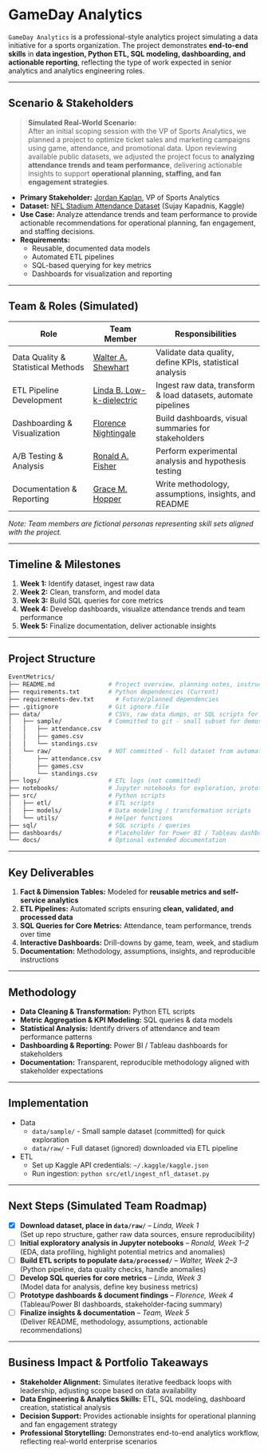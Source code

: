 
# GameDay Analytics

`GameDay Analytics` is a professional-style analytics project simulating a data initiative for a sports organization. The project demonstrates **end-to-end skills** in **data ingestion, Python ETL, SQL modeling, dashboarding, and actionable reporting**, reflecting the type of work expected in senior analytics and analytics engineering roles.

---

## Scenario & Stakeholders

> **Simulated Real-World Scenario:**  
> After an initial scoping session with the VP of Sports Analytics, we planned a project to optimize ticket sales and marketing campaigns using game, attendance, and promotional data. Upon reviewing available public datasets, we adjusted the project focus to **analyzing attendance trends and team performance**, delivering actionable insights to support **operational planning, staffing, and fan engagement strategies**.

- **Primary Stakeholder:** [Jordan Kaplan](https://cod-esports.fandom.com/wiki/JKap), VP of Sports Analytics  
- **Dataset:** [NFL Stadium Attendance Dataset](https://www.kaggle.com/datasets/sujaykapadnis/nfl-stadium-attendance-dataset) (Sujay Kapadnis, Kaggle)  
- **Use Case:** Analyze attendance trends and team performance to provide actionable recommendations for operational planning, fan engagement, and staffing decisions.  
- **Requirements:** 
  - Reusable, documented data models  
  - Automated ETL pipelines  
  - SQL-based querying for key metrics  
  - Dashboards for visualization and reporting  

---

## Team & Roles (Simulated)

| Role | Team Member | Responsibilities |
|------|------------|----------------|
| Data Quality & Statistical Methods | [Walter A. Shewhart](https://en.wikipedia.org/wiki/Walter_A._Shewhart) | Validate data quality, define KPIs, statistical analysis |
| ETL Pipeline Development | [Linda B. Low-k-dielectric](www.linkedin.com/in/nicole-rowsey) | Ingest raw data, transform & load datasets, automate pipelines |
| Dashboarding & Visualization | [Florence Nightingale](https://en.wikipedia.org/wiki/Florence_Nightingale) | Build dashboards, visual summaries for stakeholders |
| A/B Testing & Analysis | [Ronald A. Fisher](https://en.wikipedia.org/wiki/Ronald_Fisher) | Perform experimental analysis and hypothesis testing |
| Documentation & Reporting | [Grace M. Hopper](https://en.wikipedia.org/wiki/Grace_Hopper) | Write methodology, assumptions, insights, and README |

*Note: Team members are fictional personas representing skill sets aligned with the project.*

---

## Timeline & Milestones

1. **Week 1:** Identify dataset, ingest raw data  
2. **Week 2:** Clean, transform, and model data  
3. **Week 3:** Build SQL queries for core metrics  
4. **Week 4:** Develop dashboards, visualize attendance trends and team performance  
5. **Week 5:** Finalize documentation, deliver actionable insights  

---

## Project Structure

```bash
EventMetrics/
├── README.md               # Project overview, planning notes, instructions
├── requirements.txt        # Python dependencies (Current)
├── requirements-dev.txt      # Future/planned dependencies
├── .gitignore              # Git ignore file
├── data/                   # CSVs, raw data dumps, or SQL scripts for demo datasets
│   ├── sample/             # Committed to git - small subset for demos/testing
│   │   ├── attendance.csv
│   │   ├── games.csv
│   │   └── standings.csv
│   └── raw/                # NOT committed - full dataset from automated pipeline
│       ├── attendance.csv
│       ├── games.csv
│       └── standings.csv
├── logs/                   # ETL logs (not committed)
├── notebooks/              # Jupyter notebooks for exploration, prototyping, analysis
├── src/                    # Python scripts
│   ├── etl/                # ETL scripts
│   ├── models/             # Data modeling / transformation scripts
│   └── utils/              # Helper functions
├── sql/                    # SQL scripts / queries
├── dashboards/             # Placeholder for Power BI / Tableau dashboards
└── docs/                   # Optional extended documentation
```

---

## Key Deliverables

1. **Fact & Dimension Tables:** Modeled for **reusable metrics and self-service analytics**  
2. **ETL Pipelines:** Automated scripts ensuring **clean, validated, and processed data**  
3. **SQL Queries for Core Metrics:** Attendance, team performance, trends over time  
4. **Interactive Dashboards:** Drill-downs by game, team, week, and stadium  
5. **Documentation:** Methodology, assumptions, insights, and reproducible instructions  

---

## Methodology

- **Data Cleaning & Transformation:** Python ETL scripts  
- **Metric Aggregation & KPI Modeling:** SQL queries & data models  
- **Statistical Analysis:** Identify drivers of attendance and team performance patterns  
- **Dashboarding & Reporting:** Power BI / Tableau dashboards for stakeholders  
- **Documentation:** Transparent, reproducible methodology aligned with stakeholder expectations  

---

## Implementation
- Data
  - `data/sample/` - Small sample dataset (committed) for quick exploration
  - `data/raw/` - Full dataset (ignored) downloaded via ETL pipeline
- ETL 
  - Set up Kaggle API credentials: `~/.kaggle/kaggle.json`
  - Run ingestion: `python src/etl/ingest_nfl_dataset.py`

---

## Next Steps (Simulated Team Roadmap)

- [x] **Download dataset, place in `data/raw/`** – *Linda, Week 1*  
  (Set up repo structure, gather raw data sources, ensure reproducibility)
- [ ] **Initial exploratory analysis in Jupyter notebooks** – *Ronald, Week 1–2*  
  (EDA, data profiling, highlight potential metrics and anomalies)
- [ ] **Build ETL scripts to populate `data/processed/`** – *Walter, Week 2–3*  
  (Python pipeline, data quality checks, handle anomalies)
- [ ] **Develop SQL queries for core metrics** – *Linda, Week 3*  
  (Model data for analysis, define key business metrics)
- [ ] **Prototype dashboards & document findings** – *Florence, Week 4*  
  (Tableau/Power BI dashboards, stakeholder-facing summary)
- [ ] **Finalize insights & documentation** – *Team, Week 5*  
  (Deliver README, methodology, assumptions, actionable recommendations)

---

## Business Impact & Portfolio Takeaways

- **Stakeholder Alignment:** Simulates iterative feedback loops with leadership, adjusting scope based on data availability  
- **Data Engineering & Analytics Skills:** ETL, SQL modeling, dashboard creation, statistical analysis  
- **Decision Support:** Provides actionable insights for operational planning and fan engagement strategy  
- **Professional Storytelling:** Demonstrates end-to-end analytics workflow, reflecting real-world enterprise scenarios  
